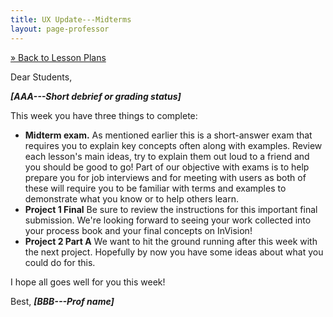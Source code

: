 ```yaml
---
title: UX Update---Midterms
layout: page-professor
---
```

[&raquo; Back to Lesson Plans](/lesson-plans/)

Dear Students,

***[AAA---Short debrief or grading status]***

This week you have three things to complete:

- **Midterm exam.** As mentioned earlier this is a short-answer exam that requires you to explain key concepts often along with examples. Review each lesson's main ideas, try to explain them out loud to a friend and you should be good to go! Part of our objective with exams is to help prepare you for job interviews and for meeting with users as both of these will require you to be familiar with terms and examples to demonstrate what you know or to help others learn.
- **Project 1 Final** Be sure to review the instructions for this important final submission. We're looking forward to seeing your work collected into your process book and your final concepts on InVision!
- **Project 2 Part A** We want to hit the ground running after this week with the next project. Hopefully by now you have some ideas about what you could do for this.

I hope all goes well for you this week!

Best,
***[BBB---Prof name]***
